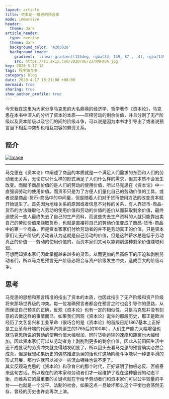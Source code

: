 ```yaml
---
layout: article
title: 资本论——曾经的预言家
mode: immersive
header:
  theme: dark
article_header:
  type: overlay
  theme: dark
  background_color: '#203028'
  background_image:
    gradient: 'linear-gradient(135deg, rgba(34, 139, 87 , .4), rgba(139, 34, 139, .4))'
    src: https://s1.ax1x.com/2020/06/23/NNFAUA.jpg
key: 2020-5-17-18
tags: 程序猿与书
category: blog
date: 2020-4-17 18:21:00 +08:00
mermaid: true
sharing: true
show_author_profile: true
---
```


今天我在这里为大家分享马克思的大名鼎鼎的经济学、哲学著作《资本论》，马克思在本书中深入的分析了资本的本质——压榨劳动的剩余价值，并且分割了无产阶级以及资本阶级以及它们的间的阶级斗争，可以说是因为本书才引导出了或者说预言当下相互冲突却也相互包容的劳资关系。

<!--more-->

## 简介

[![Image](https://s1.ax1x.com/2020/06/24/NdWrmF.jpg)](https://book.douban.com/subject/2304817/)  

-----------------------------------------------------------------------------------------------

马克思在《资本论》中阐述了商品的本质就是一个满足人们需求的东西和人们的劳动毫无关系，无论它以什么样的形式满足了人们什么样的需求，但其本质不会发生改变。而赋予商品价值的是人们的劳动的使用价值，所以马克思在《资本论》中一直强调劳动的使用价值。而货币只是为了方便人们量化自己的劳动价值的工具，或者说是商品-货币-商品中的中间量，但是随着人们对于货币使用方法的改变资本就开始诞生了。首先因为地缘关系的原因或者信息不对称的关系，有人靠货币-商品-货币的方法赚取他人劳动的使用价值和劳动的价值的差价从而获取剩余价值，最终迫使另一些人最终失去了自己的生产资料，而这些失去生产资料的人就只能靠出卖自己的劳动价值来赚取货币，也就是直接将自己的劳动价值变成了商品-货币-商品中的第一个商品，但是资本家家们付给劳动者的并不是劳动真正的价值，只是资本家们让无产阶级的劳动者认为这就是自己劳动的价值，但是这种薪水总是低于劳动真正的价值——劳动的使用价值的，而资本家们又可以靠剥削这种剩余价值赚取利润。  
可想而知资本家们因此掌握越来越多的货币，从而更加的居高临下的压迫和剥削劳动者们，所以马克思预言无产阶级必将会与资产阶级发生冲突，造成巨大的阶级斗争。

## 思考

马克思的思想和预言精准的指出了资本的本质，也因此指引了无产阶级和资产阶级将来那场世界级的冲突。每一位准确预言者都会在预言之时也会引导你的思路，从而保证自己预言的正确，反观《资本论》也有一定的相似性，只是马克思并没有刻意的去做这样的事情而已。如果我们回观《资本论》诞生的那段历史，那正是欧洲经历了文艺复兴和工业革命（很巧合的是《资本论》的首版日期1867基本上正好是工业革命开端的代表蒸汽机诞生的1765后的100年），人们生产能力大幅增强也就马克思所说的劳动的使用价值大幅增加，同时货物运输的速度和距离也大幅增加，因此资本家们可以从劳动者身上剥削到更多的剩余价值，因此从前田园生活中还不成显现的劳资冲突就变得越发明显了，所以回头去看马克思的预言确实必然会成真，但是我想如果历史的偶然推波助澜的话也许这场阶级斗争能以一种更平滑的形式开展，那也许就可以减少一些流血牺牲也说不定了。  
其实反观马克思的《资本论》和孕育它的那个时代，正好证明了物极必反、否极泰来这句古话。所以现在的资本家和劳动者们才一起维护了现在这种脆弱的动态平衡，而维系它的最重要的关键点就在于给予劳动者们和资本家们可以公平较量的平台——也就是一个公平、法制的社会，如果这点一旦破坏那么这个平衡也会荡然无存，曾经的历史也许会再次上演。
